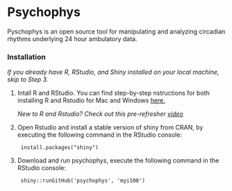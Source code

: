 # Psychophys

Pyschophys is an open source tool for manipulating and analyzing circadian rhythms underlying 24 hour ambulatory data.

### Installation

*If you already have R, RStudio, and Shiny installed on your local machine, skip to Step 3.*

1. Intall R and RStudio. You can find step-by-step nstructions for both installing R and Rstudio for Mac and Windows [here.](https://courses.edx.org/courses/UTAustinX/UT.7.01x/3T2014/56c5437b88fa43cf828bff5371c6a924/)
    
    *New to R and Rstudio? Check out this pre-refresher [video](https://youtu.be/lVKMsaWju8w)*

2. Open Rstudio and install a stable version of shiny from CRAN, by executing the following command in the RStudio console:

        install.packages("shiny")

3. Download and run psychophys, execute the following command in the RStudio console: 

        shiny::runGitHub('psychophys', 'myi100')


